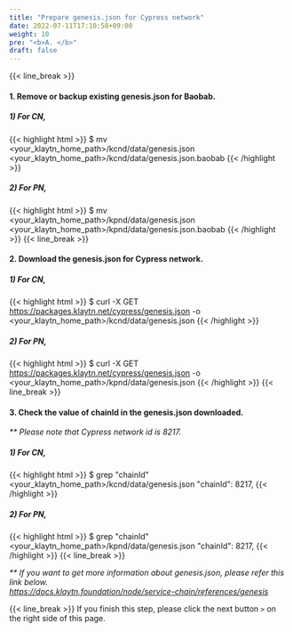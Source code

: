 ```yaml
---
title: "Prepare genesis.json for Cypress network"
date: 2022-07-11T17:10:58+09:00
weight: 10
pre: "<b>A. </b>"
draft: false
---
```


{{< line_break >}}
#### 1. Remove or backup existing genesis.json for Baobab.
##### 1) For CN,
{{< highlight html >}}
$ mv <your_klaytn_home_path>/kcnd/data/genesis.json <your_klaytn_home_path>/kcnd/data/genesis.json.baobab 
{{< /highlight >}}
##### 2) For PN,
{{< highlight html >}}
$ mv <your_klaytn_home_path>/kpnd/data/genesis.json <your_klaytn_home_path>/kpnd/data/genesis.json.baobab
{{< /highlight >}}
{{< line_break >}}

#### 2. Download the genesis.json for Cypress network.
##### 1) For CN,
{{< highlight html >}}
$ curl -X GET https://packages.klaytn.net/cypress/genesis.json -o <your_klaytn_home_path>/kcnd/data/genesis.json
{{< /highlight >}}
##### 2) For PN,
{{< highlight html >}}
$ curl -X GET https://packages.klaytn.net/cypress/genesis.json -o <your_klaytn_home_path>/kpnd/data/genesis.json
{{< /highlight >}}
{{< line_break >}}

#### 3. Check the value of chainId in the genesis.json downloaded.
_** Please note that Cypress network id is 8217._
##### 1) For CN,
{{< highlight html >}}
$ grep "chainId" <your_klaytn_home_path>/kcnd/data/genesis.json
"chainId": 8217,
{{< /highlight >}}
##### 2) For PN,
{{< highlight html >}}
$ grep "chainId" <your_klaytn_home_path>/kpnd/data/genesis.json
"chainId": 8217,
{{< /highlight >}}
{{< line_break >}}

_** If you want to get more information about genesis.json, please refer this link below._   
_https://docs.klaytn.foundation/node/service-chain/references/genesis_

{{< line_break >}}
If you finish this step, please click the next button ```>``` on the right side of this page.
